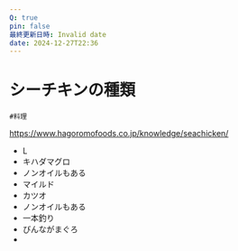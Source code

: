 ```yaml
---
Q: true
pin: false
最終更新日時: Invalid date
date: 2024-12-27T22:36
---
```

# シーチキンの種類

`#料理`

https://www.hagoromofoods.co.jp/knowledge/seachicken/

- L  
- キハダマグロ  
- ノンオイルもある  
- マイルド  
- カツオ  
- ノンオイルもある  
- 一本釣り  
- びんながまぐろ  
-